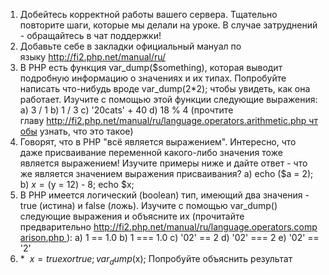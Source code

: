 ﻿1. Добейтесь корректной работы вашего сервера. Тщательно повторите шаги, которые мы делали на уроке. В случае затруднений - обращайтесь в чат поддержки!
2. Добавьте себе в закладки официальный мануал по языку http://fi2.php.net/manual/ru/
3. В PHP есть функция var_dump($something), которая выводит подробную информацию о значениях и их типах. Попробуйте написать что-нибудь вроде var_dump(2*2); чтобы увидеть, как она работает. Изучите с помощью этой функции следующие выражения:
a) 3 / 1
b) 1 / 3
c) '20cats' + 40
d) 18 % 4 (прочтите главу http://fi2.php.net/manual/ru/language.operators.arithmetic.php чтобы узнать, что это такое)
4. Говорят, что в PHP "всё является выражением". Интересно, что даже присваивание переменной какого-либо значения тоже является выражением! Изучите примеры ниже и дайте ответ - что же является значением выражения присваивания?
a) echo ($a = 2);
b) $x = ($y = 12) - 8; echo $x;
5. В PHP имеется логический (boolean) тип, имеющий два значения - true (истина) и false (ложь). Изучите с помощью var_dump() следующие выражения и объясните их (прочитайте предварительно http://fi2.php.net/manual/ru/language.operators.comparison.php ):
a) 1 == 1.0
b) 1 === 1.0
c) '02' == 2
d) '02' === 2
e) '02' == '2'
6. * 
$x = true xor true;
var_dump($x);
Попробуйте объяснить результат  
